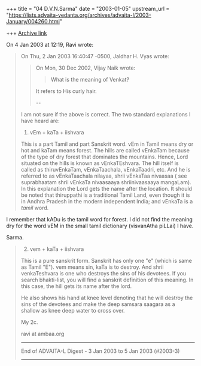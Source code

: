 +++
title = "04 D.V.N.Sarma"
date = "2003-01-05"
upstream_url = "https://lists.advaita-vedanta.org/archives/advaita-l/2003-January/004260.html"

+++
[Archive link](https://lists.advaita-vedanta.org/archives/advaita-l/2003-January/004260.html)

On 4 Jan 2003 at 12:19, Ravi  wrote:


> On Thu, 2 Jan 2003 16:40:47 -0500, Jaldhar H. Vyas
> <jaldhar at BRAINCELLS.COM> wrote:
>
> >On Mon, 30 Dec 2002, Vijay Naik wrote:
> >
> >> What is the meaning of Venkat?
> >>
> >
> >It refers to His curly hair.
> >
> >--
>
> I am not sure if the above is correct. The two standard explanations I
> have heard are:
>
> 1. vEm + kaTa + iishvara
>
> This is a part Tamil and part Sanskrit word. vEm in Tamil means dry or hot
> and kaTam means forest. The hills are called vEnkaTam because of the type
> of dry forest that dominates the mountains. Hence, Lord situated on the
> hills is known as vEnkaTEshvara. The hill itself is called as
> thiruvEnkaTam, vEnkaTaachala, vEnkaTaadri, etc. And he is referred to as
> vEnkaTaachala nilayaa, shrii vEnkaTaa nivaasaa ( see suprabhaatam shrii
> vEnkaTa nivaasaaya shriinivaasaaya mangaLam).  In this explanation the
> Lord gets the name after the location. It should be noted that thiruppathi
> is a traditional Tamil Land, even though it is in Andhra Pradesh in the
> modern independent India; and vEnkaTa is a *tamil* word.
>
>

I remember that kADu is the tamil word for forest.
I did not find the meaning dry for the word vEM in the
small tamil dictionary (visvanAtha piLLai) I have.

Sarma.
> 2. vem + kaTa + iishvara
>
> This is a pure sanskrit form. Sanskrit has only one "e" (which is same as
> Tamil "E"). vem means sin, kaTa is to destroy. And shrii venkaTeshvara is
> one who destroys the sins of his devotees. If you search bhakti-list, you
> will find a sanskrit definition of this meaning. In this case, the hill
> gets its name after the lord.
>
> He also shows his hand at knee level denoting that he will destroy the
> sins of the devotees and make the  deep samsara saagara as a shallow as
> knee deep water to cross over.
>
>
> My 2c.
>
> ravi at ambaa.org
>
> ------------------------------
>
> End of ADVAITA-L Digest - 3 Jan 2003 to 5 Jan 2003 (#2003-3)
> ************************************************************
>

